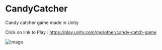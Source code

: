 # CandyCatcher
Candy catcher game  made in Unity

Click on link to Play : https://play.unity.com/mg/other/candy-catch-game


![image](https://user-images.githubusercontent.com/42990356/117795299-b0a85a00-b26b-11eb-899e-219926e12e2d.png)

